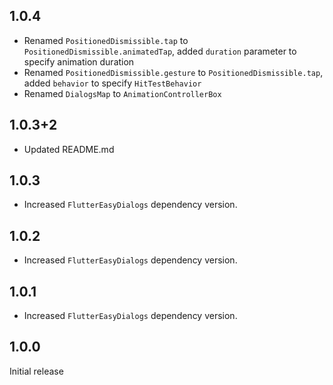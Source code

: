 ## 1.0.4

* Renamed `PositionedDismissible.tap` to `PositionedDismissible.animatedTap`, added `duration` parameter to specify animation duration
* Renamed `PositionedDismissible.gesture` to `PositionedDismissible.tap`, added `behavior` to specify `HitTestBehavior`
* Renamed `DialogsMap` to `AnimationControllerBox`

## 1.0.3+2

* Updated README.md

## 1.0.3

* Increased `FlutterEasyDialogs` dependency version.

## 1.0.2

* Increased `FlutterEasyDialogs` dependency version.

## 1.0.1

* Increased `FlutterEasyDialogs` dependency version.

## 1.0.0

Initial release
